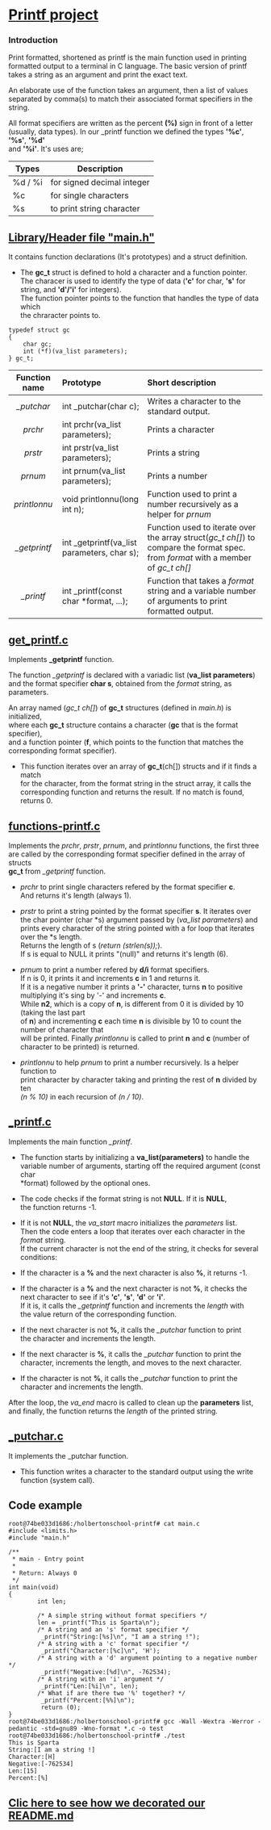# [Printf project](https://github.com/Mtiass/holbertonschool-printf/tree/master) 

### Introduction

Print formatted, shortened as printf is the main function used in printing\
formatted output to a terminal in C language. The basic version of printf\
takes a string as an argument and print the exact text.

An elaborate use of the function takes an argument, then a list of values\
separated by comma(s) to match their associated format specifiers in the
string.

All format specifiers are written as the percent **(%)** sign in front of a letter\
(usually, data types). In our _printf function we defined the types **'%c'**, **'%s'**, **'%d'**\
and **'%i'**. It's uses are;

| Types   | Description |
| ----------- | ----------- |
| %d / %i |for signed decimal integer|
|  %c     | for single characters|
|  %s     | to print string character|


## [Library/Header file "main.h"](https://github.com/Mtiass/holbertonschool-printf/blob/master/main.h)

It contains function declarations (It's prototypes) and a struct definition.

- The **gc_t** struct is defined to hold a character and a function pointer.\
The characer is used to identify the type of data (**'c'** for char, **'s'** for\
string, and **'d'/'i'** for integers).\
The function pointer points to the function that handles the type of data which\
the chraracter points to.
```
typedef struct gc
{
	char gc;
	int (*f)(va_list parameters);
} gc_t;
```
| Function name | Prototype  | Short description |
| :------------: |:---------------| :-----|
| *_putchar* | int _putchar(char c);| Writes a character to the standard output. |
| *prchr*   | int prchr(va_list parameters); | Prints a character |
| *prstr* | int prstr(va_list parameters);  | Prints a string |
| *prnum* | int prnum(va_list parameters);  | Prints a number |
| *printlonnu* | void printlonnu(long int n); | Function used to print a number recursively as a helper for  *prnum* |
| *_getprintf* | int _getprintf(va_list parameters, char s);  | Function used to iterate over the array struct(*gc_t ch[]*) to compare the format spec. from *format* with a member of *gc_t ch[]* |
| *_printf* | int _printf(const char *format, ...);  | Function that takes a *format* string and a variable number of arguments to print formatted output. |


## [get\_printf.c](https://github.com/Mtiass/holbertonschool-printf/blob/master/get_printf.c) 

Implements **_getprintf** function.

The function *_getprintf* is declared with a variadic list (**va_list parameters**)\
and the format specifier **char s**, obtained from the *format* string, as parameters.

An array named (*gc_t ch[]*) of **gc\_t** structures (defined in *main.h*) is initialized,\
where each **gc\_t** structure contains a character (**gc** that is the format specifier),\
and a function pointer (**f**, which points to the function that matches the\
corresponding format specifier).

- This function iterates over an array of **gc_t**(ch[]) structs and if it finds a match\
for the character, from the format string in the struct array, it calls the\
corresponding function and returns the result. If no match is found, returns 0.


## [functions-printf.c](https://github.com/Mtiass/holbertonschool-printf/blob/master/functions-printf.c)

Implements the *prchr*, *prstr*, *prnum*, and *printlonnu* functions, the first three\
are called by the corresponding format specifier defined in the array of structs\
**gc_t** from *_getprintf* function. 

- *prchr* to print single characters refered by the format specifier **c**.\
  And returns it's length (always 1).

- *prstr* to print a string pointed by the format specifier **s**.
  It iterates over the char pointer (char *s) argument passed by (*va_list parameters*) and\
  prints every character of the string pointed with a for loop that iterates over the *s length.\
  Returns the length of s (*return (strlen(s));*).\
  If s is equal to NULL it prints "(null)" and returns it's length (6).
  
- *prnum* to print a number refered by **d/i** format specifiers.\
  If n is 0, it prints it and increments **c** in 1 and returns it.\
  If it is a negative number it prints a **'-'** character, turns **n** to positive\
  multiplying it's sing by '-' and increments **c**.\
  While **n2**, which is a copy of **n**, is different from 0 it is divided by 10 (taking the last part\
  of **n**) and incrementing **c** each time **n** is divisible by 10 to count the number of character that\
  will be printed.
  Finally *printlonnu* is called to print **n** and **c** (number of character to be printed) is returned.
  
- *printlonnu* to help *prnum* to print a number recursively. Is a helper function to\
  print character by character taking and printing the rest of **n** divided by ten\
  *(n % 10)* in each recursion of *(n / 10)*.

## [\_printf.c](https://github.com/Mtiass/holbertonschool-printf/blob/master/_printf.c) 

Implements the main function *_printf*.

- The function starts by initializing a **va_list(parameters)** to handle the\
variable number of arguments, starting off the required argument (const char\
*format) followed by the optional ones.

- The code checks if the format string is not **NULL**. If it is **NULL**,\
the function returns -1.
 
- If it is not **NULL**, the *va_start* macro initializes the *parameters* list.\
Then the code enters a loop that iterates over each character in the *format* string.\
If the current character is not the end of the string, it checks for several
conditions:

- If the character is a **%** and the next character is also **%**, it returns -1.

- If the character is a **%** and the next character is not **%**, it checks the\
next character to see if it's **'c'**, **'s'**, **'d'** or **'i'**.\
If it is, it calls the *_getprintf* function and increments the *length* with\
the value return of the corresponding function.

-  If the next character is not **%**, it calls the *_putchar* function to print\
the character and increments the length.

- If the next character is **%**, it calls the *_putchar* function to print the\
character, increments the length, and moves to the next character.

- If the character is not **%**, it calls the *_putchar* function to print the\
character and increments the length.

After the loop, the *va\_end* macro is called to clean up the **parameters** list,\
and finally, the function returns the *length* of the printed string.

## [\_putchar.c](https://github.com/Mtiass/holbertonschool-printf/blob/master/_putchar.c)

It implements the _putchar function.

- This function writes a character to the standard output using the write\
function (system call).

## Code example
```
root@74be033d1686:/holbertonschool-printf# cat main.c
#include <limits.h>
#include "main.h"

/**
 * main - Entry point
 *
 * Return: Always 0
 */
int main(void)
{
        int len;

        /* A simple string without format specifiers */
        len = _printf("This is Sparta\n");
        /* A string and an 's' format specifier */
         _printf("String:[%s]\n", "I am a string !");
        /* A string with a 'c' format specifier */
         _printf("Character:[%c]\n", 'H');
        /* A string with a 'd' argument pointing to a negative number */
         _printf("Negative:[%d]\n", -762534);
        /* A string with an 'i' argument */
         _printf("Len:[%i]\n", len);
        /* What if are there two '%' together? */
         _printf("Percent:[%%]\n");
         return (0);
}
root@74be033d1686:/holbertonschool-printf# gcc -Wall -Wextra -Werror -pedantic -std=gnu89 -Wno-format *.c -o test
root@74be033d1686:/holbertonschool-printf# ./test
This is Sparta
String:[I am a string !]
Character:[H]
Negative:[-762534]
Len:[15]
Percent:[%]
```
## [Clic here to see how we decorated our README.md](https://www.markdownguide.org/basic-syntax/)

